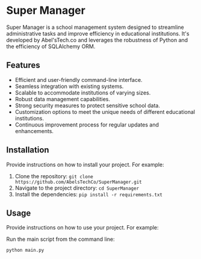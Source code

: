 # Super Manager

Super Manager is a school management system designed to streamline administrative tasks and improve efficiency in educational institutions. It's developed by Abel'sTech.co and leverages the robustness of Python and the efficiency of SQLAlchemy ORM.

## Features

- Efficient and user-friendly command-line interface.
- Seamless integration with existing systems.
- Scalable to accommodate institutions of varying sizes.
- Robust data management capabilities.
- Strong security measures to protect sensitive school data.
- Customization options to meet the unique needs of different educational institutions.
- Continuous improvement process for regular updates and enhancements.

## Installation

Provide instructions on how to install your project. For example:

1. Clone the repository: `git clone https://github.com/AbelsTechCo/SuperManager.git`
2. Navigate to the project directory: `cd SuperManager`
3. Install the dependencies: `pip install -r requirements.txt`

## Usage

Provide instructions on how to use your project. For example:

Run the main script from the command line:

```bash
python main.py
